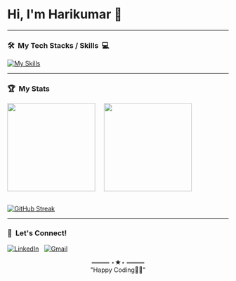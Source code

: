 <h1 align="left">Hi, I'm Harikumar 👋</h1>

<!--
**harikumar03/harikumar03** is a ✨ _special_ ✨ repository because its `README.md` (this file) appears on your GitHub profile.
-->

---

### 🛠️ &nbsp;My Tech Stacks / Skills &nbsp;💻
[![My Skills](https://skillicons.dev/icons?i=kotlin,java,ktor,androidstudio,idea,gradle,firebase,sqlite,bash,git,github,githubactions,stackoverflow,figma&theme=dark&perline=7)](https://skillicons.dev)
<br>

---

### 🏆&nbsp; My Stats
<picture>
  <source
    srcset="https://github-readme-stats.vercel.app/api?username=harikumar03&show_icons=true&theme=dark"
    media="(prefers-color-scheme: dark)"
  />
  <source
    srcset="https://github-readme-stats.vercel.app/api?username=harikumar03&show_icons=true"
    media="(prefers-color-scheme: light), (prefers-color-scheme: no-preference)"
  />
  <img height=200 align="center" src="https://github-readme-stats.vercel.app/api?username=harikumar03&show_icons=true" />
</picture>
&nbsp;
&nbsp;
<picture>
  <source
    srcset="https://github-readme-stats.vercel.app/api/top-langs?username=harikumar03&layout=compact&langs_count=8&card_width=320&theme=dark"
    media="(prefers-color-scheme: dark)"
  />
  <source
    srcset="https://github-readme-stats.vercel.app/api/top-langs?username=harikumar03&layout=compact&langs_count=8&card_width=320"
    media="(prefers-color-scheme: light), (prefers-color-scheme: no-preference)"
  />

  <img height=200 align="center" src="https://github-readme-stats.vercel.app/api/top-langs?username=harikumar03&layout=compact&langs_count=8&card_width=320" />
</picture>

<br>
<br>

[![GitHub Streak](https://streak-stats.demolab.com?user=harikumar03&theme=dark&border_radius=4&card_width=478&fire=FF0000&currStreakLabel=FFA800&currStreakNum=FFA800&background=101010&border=9B9B9B)](https://git.io/streak-stats)


---

### 💬 &nbsp;Let's Connect!
[![LinkedIn](https://skillicons.dev/icons?i=linkedin)](https://www.linkedin.com/in/harikumar03/) &nbsp;
[![Gmail](https://skillicons.dev/icons?i=gmail)](mailto:hariselva03@gmail.com?subject=Hello%20Harikumar,%20From%20Github)

<p align="center">
════ ⋆★⋆ ════  <br>
"Happy Coding👨‍💻"
</p>

